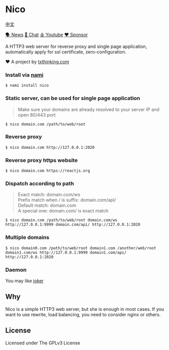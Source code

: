 # Nico

[中文](readme_zh.md)

[🗣 News](https://t.me/txthinking_news)
[💬 Chat](https://t.me/brookgroup)
[🩸 Youtube](https://www.youtube.com/txthinking) 
[❤️ Sponsor](https://github.com/sponsors/txthinking)

A HTTP3 web server for reverse proxy and single page application, automatically apply for ssl certificate, zero-configuration.

❤️ A project by [txthinking.com](https://www.txthinking.com)

### Install via [nami](https://github.com/txthinking/nami)

```
$ nami install nico
```

### Static server, can be used for single page application

> Make sure your domains are already resolved to your server IP and open 80/443 port

```
$ nico domain.com /path/to/web/root
```

### Reverse proxy

```
$ nico domain.com http://127.0.0.1:2020
```

### Reverse proxy https website

```
$ nico domain.com https://reactjs.org
```

### Dispatch according to path

> Exact match: domain.com/ws<br/>
> Prefix match when / is suffix: domain.com/api/<br/>
> Default match: domain.com<br/>
> A special one: domain.com/ is exact match

```
$ nico domain.com /path/to/web/root domain.com/ws http://127.0.0.1:9999 domain.com/api/ http://127.0.0.1:2020
```

### Multiple domains

```
$ nico domain0.com /path/to/web/root domain1.com /another/web/root domain1.com/ws http://127.0.0.1:9999 domain1.com/api/ http://127.0.0.1:2020
```

### Daemon

You may like [joker](https://github.com/txthinking/joker)

## Why

Nico is a simple HTTP3 web server, but she is enough in most cases. If you want to use rewrite, load balancing, you need to consider nginx or others.

## License

Licensed under The GPLv3 License
